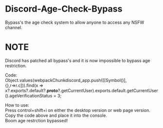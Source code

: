 # Discord-Age-Check-Bypass
Bypass's the age check system to allow anyone to access any NSFW channel.  

# NOTE
Discord has patched all bypass's and it is now impossible to bypass age restriction. 

Code:  
Object.values(webpackChunkdiscord_app.push([[Symbol()],{},r=>r.c])).find(x => x?.exports?.default?.__proto__?.getCurrentUser).exports.default.getCurrentUser().ageVerificationStatus = 3;

How to use:  
Press control+shift+i on either the desktop version or web page version.  
Copy the code above and place it into the console.  
Boom age restrction bypassed!  
